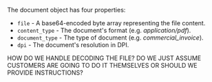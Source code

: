 The document object has four properties:

* `file` - A base64-encoded byte array representing the file content.
* `content_type` - The document's format (e.g. _application/pdf_).
* `document_type` - The type of document (e.g. _commercial_invoice_).
* `dpi` - The document's resolution in DPI.

<span class="highlight">HOW DO WE HANDLE DECODING THE FILE? DO WE JUST ASSUME CUSTOMERS ARE GOING TO DO IT THEMSELVES OR SHOULD WE PROVIDE INSTRUCTIONS?</span>
